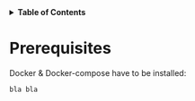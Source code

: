 <details>  
  <summary><strong>Table of Contents</strong></summary>  
  
  - [Prerequisites](#prerequisites)
</details>  



# Prerequisites
Docker & Docker-compose have to be installed:  
```
bla bla
```  
